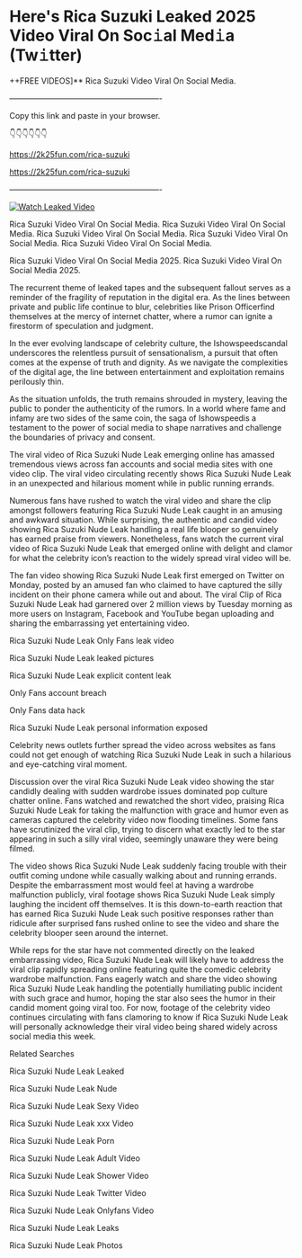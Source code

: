 # Here's Rica Suzuki Leaked 2025 Video Viral On Soc𝚒al Med𝚒a (Tw𝚒tter)

++FREE VIDEOS]** Rica Suzuki Video Viral On Social Media.

———————————————————-

Copy this link and paste in your browser.

👇👇👇👇👇👇

https://2k25fun.com/rica-suzuki

https://2k25fun.com/rica-suzuki

———————————————————-

[![Watch Leaked Video](https://miro.medium.com/v2/resize:fit:828/format:webp/1*cilzJN44JGOrTw9NJCrNHA.gif "Watch Leaked Video")](https://2k25fun.com/rica-suzuki)

Rica Suzuki Video Viral On Social Media. Rica Suzuki Video Viral On Social Media. Rica Suzuki Video Viral On Social Media. Rica Suzuki Video Viral On Social Media. Rica Suzuki Video Viral On Social Media.

Rica Suzuki Video Viral On Social Media 2025. Rica Suzuki Video Viral On Social Media 2025.

The recurrent theme of leaked tapes and the subsequent fallout serves as a reminder of the fragility of reputation in the digital era. As the lines between private and public life continue to blur, celebrities like Prison Officerfind themselves at the mercy of internet chatter, where a rumor can ignite a firestorm of speculation and judgment.

In the ever evolving landscape of celebrity culture, the Ishowspeedscandal underscores the relentless pursuit of sensationalism, a pursuit that often comes at the expense of truth and dignity. As we navigate the complexities of the digital age, the line between entertainment and exploitation remains perilously thin.

As the situation unfolds, the truth remains shrouded in mystery, leaving the public to ponder the authenticity of the rumors. In a world where fame and infamy are two sides of the same coin, the saga of Ishowspeedis a testament to the power of social media to shape narratives and challenge the boundaries of privacy and consent.

The viral video of Rica Suzuki Nude Leak emerging online has amassed tremendous views across fan accounts and social media sites with one video clip. The viral video circulating recently shows Rica Suzuki Nude Leak in an unexpected and hilarious moment while in public running errands.

Numerous fans have rushed to watch the viral video and share the clip amongst followers featuring Rica Suzuki Nude Leak caught in an amusing and awkward situation. While surprising, the authentic and candid video showing Rica Suzuki Nude Leak handling a real life blooper so genuinely has earned praise from viewers. Nonetheless, fans watch the current viral video of Rica Suzuki Nude Leak that emerged online with delight and clamor for what the celebrity icon’s reaction to the widely spread viral video will be.

The fan video showing Rica Suzuki Nude Leak first emerged on Twitter on Monday, posted by an amused fan who claimed to have captured the silly incident on their phone camera while out and about. The viral Clip of Rica Suzuki Nude Leak had garnered over 2 million views by Tuesday morning as more users on Instagram, Facebook and YouTube began uploading and sharing the embarrassing yet entertaining video.

Rica Suzuki Nude Leak Only Fans leak video

Rica Suzuki Nude Leak leaked pictures

Rica Suzuki Nude Leak explicit content leak

Only Fans account breach

Only Fans data hack

Rica Suzuki Nude Leak personal information exposed

Celebrity news outlets further spread the video across websites as fans could not get enough of watching Rica Suzuki Nude Leak in such a hilarious and eye-catching viral moment.

Discussion over the viral Rica Suzuki Nude Leak video showing the star candidly dealing with sudden wardrobe issues dominated pop culture chatter online. Fans watched and rewatched the short video, praising Rica Suzuki Nude Leak for taking the malfunction with grace and humor even as cameras captured the celebrity video now flooding timelines. Some fans have scrutinized the viral clip, trying to discern what exactly led to the star appearing in such a silly viral video, seemingly unaware they were being filmed.

The video shows Rica Suzuki Nude Leak suddenly facing trouble with their outfit coming undone while casually walking about and running errands. Despite the embarrassment most would feel at having a wardrobe malfunction publicly, viral footage shows Rica Suzuki Nude Leak simply laughing the incident off themselves. It is this down-to-earth reaction that has earned Rica Suzuki Nude Leak such positive responses rather than ridicule after surprised fans rushed online to see the video and share the celebrity blooper seen around the internet.

While reps for the star have not commented directly on the leaked embarrassing video, Rica Suzuki Nude Leak will likely have to address the viral clip rapidly spreading online featuring quite the comedic celebrity wardrobe malfunction. Fans eagerly watch and share the video showing Rica Suzuki Nude Leak handling the potentially humiliating public incident with such grace and humor, hoping the star also sees the humor in their candid moment going viral too. For now, footage of the celebrity video continues circulating with fans clamoring to know if Rica Suzuki Nude Leak will personally acknowledge their viral video being shared widely across social media this week.

Related Searches

Rica Suzuki Nude Leak Leaked

Rica Suzuki Nude Leak Nude

Rica Suzuki Nude Leak Sexy Video

Rica Suzuki Nude Leak xxx Video

Rica Suzuki Nude Leak Porn

Rica Suzuki Nude Leak Adult Video

Rica Suzuki Nude Leak Shower Video

Rica Suzuki Nude Leak Twitter Video

Rica Suzuki Nude Leak Onlyfans Video

Rica Suzuki Nude Leak Leaks

Rica Suzuki Nude Leak Photos